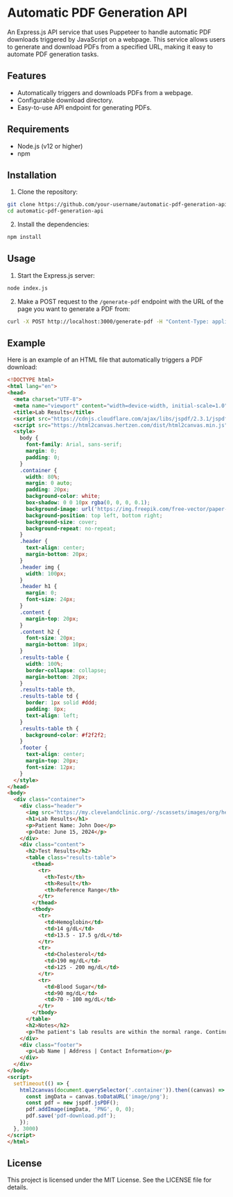
# Automatic PDF Generation API

An Express.js API service that uses Puppeteer to handle automatic PDF downloads triggered by JavaScript on a webpage. This service allows users to generate and download PDFs from a specified URL, making it easy to automate PDF generation tasks.

## Features

- Automatically triggers and downloads PDFs from a webpage.
- Configurable download directory.
- Easy-to-use API endpoint for generating PDFs.

## Requirements

- Node.js (v12 or higher)
- npm

## Installation

1. Clone the repository:

```bash
git clone https://github.com/your-username/automatic-pdf-generation-api.git
cd automatic-pdf-generation-api
```

2. Install the dependencies:

```bash
npm install
```

## Usage

1. Start the Express.js server:

```bash
node index.js
```

2. Make a POST request to the `/generate-pdf` endpoint with the URL of the page you want to generate a PDF from:

```bash
curl -X POST http://localhost:3000/generate-pdf -H "Content-Type: application/json" -d '{"url":"http://example.com"}' --output generated.pdf
```

## Example

Here is an example of an HTML file that automatically triggers a PDF download:

```html
<!DOCTYPE html>
<html lang="en">
<head>
  <meta charset="UTF-8">
  <meta name="viewport" content="width=device-width, initial-scale=1.0">
  <title>Lab Results</title>
  <script src="https://cdnjs.cloudflare.com/ajax/libs/jspdf/2.3.1/jspdf.umd.min.js"></script>
  <script src="https://html2canvas.hertzen.com/dist/html2canvas.min.js"></script>
  <style>
    body {
      font-family: Arial, sans-serif;
      margin: 0;
      padding: 0;
    }
    .container {
      width: 80%;
      margin: 0 auto;
      padding: 20px;
      background-color: white;
      box-shadow: 0 0 10px rgba(0, 0, 0, 0.1);
      background-image: url('https://img.freepik.com/free-vector/paper-style-white-monochrome-background_23-2149001605.jpg'), url('https://d3unf4s5rp9dfh.cloudfront.net/ONEUI/color_system_img-01.png');
      background-position: top left, bottom right;
      background-size: cover;
      background-repeat: no-repeat;
    }
    .header {
      text-align: center;
      margin-bottom: 20px;
    }
    .header img {
      width: 100px;
    }
    .header h1 {
      margin: 0;
      font-size: 24px;
    }
    .content {
      margin-top: 20px;
    }
    .content h2 {
      font-size: 20px;
      margin-bottom: 10px;
    }
    .results-table {
      width: 100%;
      border-collapse: collapse;
      margin-bottom: 20px;
    }
    .results-table th,
    .results-table td {
      border: 1px solid #ddd;
      padding: 8px;
      text-align: left;
    }
    .results-table th {
      background-color: #f2f2f2;
    }
    .footer {
      text-align: center;
      margin-top: 20px;
      font-size: 12px;
    }
  </style>
</head>
<body>
  <div class="container">
    <div class="header">
      <img src="https://my.clevelandclinic.org/-/scassets/images/org/health/articles/21704-heart-overview-outside" alt="Lab Logo">
      <h1>Lab Results</h1>
      <p>Patient Name: John Doe</p>
      <p>Date: June 15, 2024</p>
    </div>
    <div class="content">
      <h2>Test Results</h2>
      <table class="results-table">
        <thead>
          <tr>
            <th>Test</th>
            <th>Result</th>
            <th>Reference Range</th>
          </tr>
        </thead>
        <tbody>
          <tr>
            <td>Hemoglobin</td>
            <td>14 g/dL</td>
            <td>13.5 - 17.5 g/dL</td>
          </tr>
          <tr>
            <td>Cholesterol</td>
            <td>190 mg/dL</td>
            <td>125 - 200 mg/dL</td>
          </tr>
          <tr>
            <td>Blood Sugar</td>
            <td>90 mg/dL</td>
            <td>70 - 100 mg/dL</td>
          </tr>
        </tbody>
      </table>
      <h2>Notes</h2>
      <p>The patient's lab results are within the normal range. Continue with the current lifestyle and medication. Follow up in 6 months.</p>
    </div>
    <div class="footer">
      <p>Lab Name | Address | Contact Information</p>
    </div>
  </div>
</body>
<script>
  setTimeout(() => {
    html2canvas(document.querySelector('.container')).then((canvas) => {
      const imgData = canvas.toDataURL('image/png');
      const pdf = new jspdf.jsPDF();
      pdf.addImage(imgData, 'PNG', 0, 0);
      pdf.save('pdf-download.pdf');
    });
  }, 3000)
</script>
</html>
```

## License

This project is licensed under the MIT License. See the LICENSE file for details.
